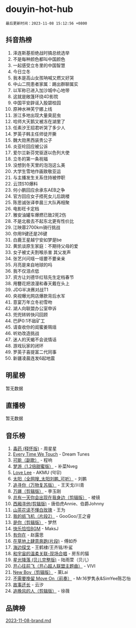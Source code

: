 # douyin-hot-hub

`最后更新时间：2023-11-08 15:12:56 +0800`

## 抖音热榜

1. 泽连斯基拒绝战时搞总统选举
1. 不是每种颜色都叫中国颜色
1. 一起感受立冬里的中国智慧
1. 今日立冬
1. 我本是高山女孩呐喊又燃又好哭
1. 中山二院患者家属：踢出群聊属实
1. 以军称已进入加沙城中心地带
1. 这就是敞篷环绕4D影院
1. 中国平安辟谣入股碧桂园
1. 原神水神芙宁娜上线
1. 浙江多地出现大量臭屁虫
1. 哈师大天鹅又被冻在湖里了
1. 任素汐王招君听哭了多少人
1. 罗英子韩主任师徒开撕
1. 魏大勋黑西装贵公子
1. 炎亚纶回应被公诉
1. 爱尔兰新芬党驱逐以色列大使
1. 立冬的第一条祝福
1. 没想到冬天里的泡泡这么美
1. 大学生雪地作画致敬亚运
1. 与主播发生关系住持被停职
1. 云顶S10爆料
1. 何小鹏回应余承东AEB之争
1. 官方回应女子捂死女儿后跳楼
1. 陈思诚张译李晨三大队再相聚
1. 电影旺卡定档
1. 雅安油罐车爆燃已致2死2伤
1. 不是北极去不起东北更有性价比
1. 江映蓉2700km骑行挑战
1. 你用9键还是26键
1. 白鹿王星越宁安如梦是be
1. 黄凯谈原生家庭：不期待父母的爱
1. 女子被丈夫割喉杀害 其父发声
1. 张艺兴问瑶一瑶要不要亲亲
1. 月亮是来自地球的吗
1. 我不仅泪点低
1. 资方让刘德华红毯先生定档春节
1. 用簪花把浪漫和春天戴在头上
1. JDG半决赛对战T1
1. 央视曝光网店爆款背后水军
1. 意宴万年立冬初雪吻
1. 湖人向联盟办公室申诉
1. 兜兜转转快闪回顾
1. 巴萨0:1不敌矿工
1. 请查收你的闺蜜姜珮瑶
1. 听劝改造挑战
1. 迷人的天蝎不会说情话
1. 游戏玩家的闭环
1. 罗英子喜提富二代同事
1. 新疆凌晨连发6起地震

## 明星榜

暂无数据

## 直播榜

暂无数据

## 音乐榜

1. [毒药 (释怀版)](https://sf3-cdn-tos.douyinstatic.com/obj/tos-cn-ve-2774/oYILMEAzspdZBIzy4frJNB8ZHPHWAhiwowd4Ad) - 周星星
1. [Every Time We Touch](https://sf3-cdn-tos.douyinstatic.com/obj/tos-cn-ve-2774/ogN6lUKQeBBfEVhIOMikG1CcJjugxk1tztZyhP) - Dream Tunes
1. [可能（副歌）](https://sf3-cdn-tos.douyinstatic.com/obj/tos-cn-ve-2774/cde1731888894259b333569393c2fb51) - 程响
1. [梦游（1.2倍甜蜜版）](https://sf3-cdn-tos.douyinstatic.com/obj/tos-cn-ve-2774/o4gyAUm8hwufoEABmwVIiQtHsFuGzAEEWtNMzo) - 补菜Nveg
1. [Love Lee](https://sf3-cdn-tos.douyinstatic.com/obj/tos-cn-ve-2774/o05GbkJGbCBTdDnMtB0fwOYgkeZp23vrWQDQBS) - AKMU (악뮤)
1. [太阳（全网搜_太阳刘鹏_可听）](https://sf3-cdn-tos.douyinstatic.com/obj/tos-cn-ve-2774/ogWbyIQnlBFImVbeDocRdCIYtBHlbJXgfZMvgz) - 刘鹏
1. [追寻你（万物复苏版）](https://sf6-cdn-tos.douyinstatic.com/obj/tos-cn-ve-2774/oYeAZJsbjIDit9APmBg8u6uDUQnHmoCf3gbo74) - 王天戈/川青
1. [万疆（剪辑版）](https://sf3-cdn-tos.douyinstatic.com/obj/tos-cn-ve-2774/ooG7oVgFlDTelKCjCsTTobQvbdtj1BBQXnfZd8) - 李玉刚
1. [总有一天你会出现在我身边（剪辑版）](https://sf3-cdn-tos.douyinstatic.com/obj/tos-cn-ve-2774/oMLsHwhWW7CYoAhoWB9EXUQIzNBsfAJxpAoxCU) - 棱镜
1. [西厢寻他(剪辑版)](https://sf6-cdn-tos.douyinstatic.com/obj/tos-cn-ve-2774/oUsAVfAQKlRNxEv5qxvIB8o5qmIWUcXbzJKJhw) - 唐伯虎Annie、伯爵Johnny
1. [山茶花读不懂白玫瑰](https://sf3-cdn-tos.douyinstatic.com/obj/tos-cn-ve-2774/osfn8B7DktrRHEPJgPCfDbw7QDQEkwC16BxZg9) - 王为
1. [我的纸飞机（片段2）](https://sf3-cdn-tos.douyinstatic.com/obj/tos-cn-ve-2774/oM2ZrKcg2CD5AeRB2gkeXOFB1IxAGJdZPazYHf) - GooGoo/王之睿
1. [是你（剪辑版）](https://sf3-cdn-tos.douyinstatic.com/obj/tos-cn-ve-2774/46019dae783c4c969944217fe1cfafc4) - 梦然
1. [快乐恰恰BGM](https://sf3-cdn-tos.douyinstatic.com/obj/tos-cn-ve-2774/07b173ca7d2f40f3ba0b97ac7fa3a44a) - MaksJ
1. [有你在](https://sf6-cdn-tos.douyinstatic.com/obj/tos-cn-ve-2774/o8zImmNsI8B0yfAW5FKAB1oBhkMAlIrwsZEi1V) - 赵露思
1. [在草地上肆意奔跑(片段)](https://sf6-cdn-tos.douyinstatic.com/obj/tos-cn-ve-2774/8831d494742f45dabdfa8adb8b817259) - 傅如乔
1. [海边探戈](https://sf3-cdn-tos.douyinstatic.com/obj/tos-cn-ve-2774/os9gE0VQCGqt6VQkZDyBBYvfSDY0QFe3vVmubn) - 王鹤棣/王齐铭/朴鲨
1. [和宇宙的温柔关联-现场合唱](https://sf6-cdn-tos.douyinstatic.com/obj/tos-cn-ve-2774/o0hONGDYQBgk0e5bqDeQOonVmncA6tC2nBwZLT) - 房东的猫
1. [星光降落 (贝儿完整版)](https://sf6-cdn-tos.douyinstatic.com/obj/tos-cn-ve-2774/okwB9hAwyAtsFFkFBzAX1hOOfQuIoMNs0W2Mwr) - 陆雨萱（贝儿）
1. [开心往前飞（开心超人联盟主题曲）](https://sf3-cdn-tos.douyinstatic.com/obj/tos-cn-ve-2774/9d8fb7c82cf1421fb93a9fe925275e0a) - VIVI
1. [New Boy（剪辑版）](https://sf6-cdn-tos.douyinstatic.com/obj/tos-cn-ve-2774/oAozkaGFcPxBerw7nBQfYf8z6CgCZAblDka2cl) - 莱Lai
1. [不需要挽留 Move On（前奏）](https://sf6-cdn-tos.douyinstatic.com/obj/tos-cn-ve-2774/ooCBhgCCkF4nExzQL9WZSUbitfA8IsDkgQIYhe) - Mr.16罗隽永&SimYee陈芯怡
1. [故事还长](https://sf6-cdn-tos.douyinstatic.com/obj/tos-cn-ve-2774/30a26758c8594f0ab81ac675c33ee2c5) - 云汐
1. [追晚风的人（剪辑版）](https://sf3-cdn-tos.douyinstatic.com/obj/tos-cn-ve-2774/560835060af84ac29cd5c12e2a98f7eb) - 徐薇

## 品牌榜

[2023-11-08-brand.md](2023-11-08-brand.md)
